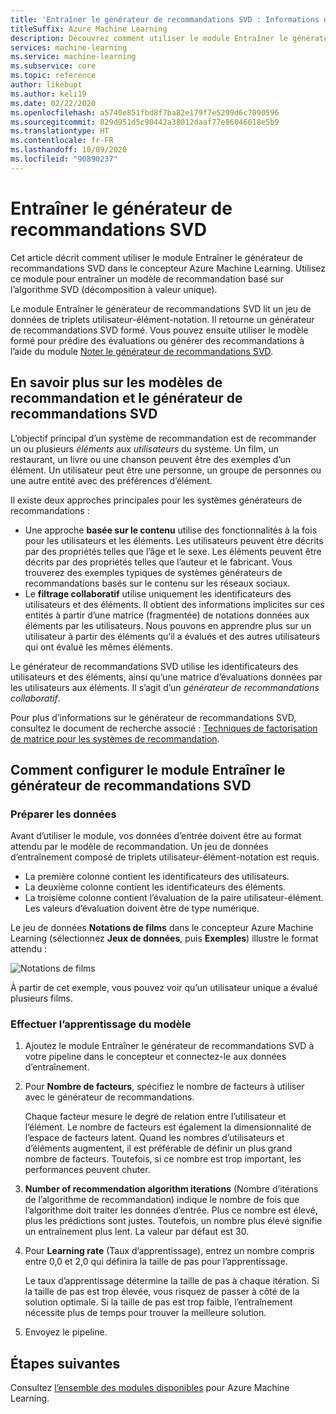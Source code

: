 ```yaml
---
title: 'Entraîner le générateur de recommandations SVD : Informations de référence sur les modules'
titleSuffix: Azure Machine Learning
description: Découvrez comment utiliser le module Entraîner le générateur de recommandations SVD dans Azure Machine Learning pour former un conseiller bayésien à l’aide de l’algorithme SVD.
services: machine-learning
ms.service: machine-learning
ms.subservice: core
ms.topic: reference
author: likebupt
ms.author: keli19
ms.date: 02/22/2020
ms.openlocfilehash: a5740e851fbd8f7ba82e179f7e5299d6c7090596
ms.sourcegitcommit: 829d951d5c90442a38012daaf77e86046018e5b9
ms.translationtype: HT
ms.contentlocale: fr-FR
ms.lasthandoff: 10/09/2020
ms.locfileid: "90890237"
---
```

# <a name="train-svd-recommender"></a>Entraîner le générateur de recommandations SVD

Cet article décrit comment utiliser le module Entraîner le générateur de recommandations SVD dans le concepteur Azure Machine Learning. Utilisez ce module pour entraîner un modèle de recommandation basé sur l’algorithme SVD (décomposition à valeur unique).  

Le module Entraîner le générateur de recommandations SVD lit un jeu de données de triplets utilisateur-élément-notation. Il retourne un générateur de recommandations SVD formé. Vous pouvez ensuite utiliser le modèle formé pour prédire des évaluations ou générer des recommandations à l’aide du module [Noter le générateur de recommandations SVD](score-svd-recommender.md).  


  
## <a name="more-about-recommendation-models-and-the-svd-recommender"></a>En savoir plus sur les modèles de recommandation et le générateur de recommandations SVD  

L’objectif principal d’un système de recommandation est de recommander un ou plusieurs *éléments* aux *utilisateurs* du système. Un film, un restaurant, un livre ou une chanson peuvent être des exemples d’un élément. Un utilisateur peut être une personne, un groupe de personnes ou une autre entité avec des préférences d’élément.  

Il existe deux approches principales pour les systèmes générateurs de recommandations : 

+ Une approche **basée sur le contenu** utilise des fonctionnalités à la fois pour les utilisateurs et les éléments. Les utilisateurs peuvent être décrits par des propriétés telles que l’âge et le sexe. Les éléments peuvent être décrits par des propriétés telles que l’auteur et le fabricant. Vous trouverez des exemples typiques de systèmes générateurs de recommandations basés sur le contenu sur les réseaux sociaux. 
+ Le **filtrage collaboratif** utilise uniquement les identificateurs des utilisateurs et des éléments. Il obtient des informations implicites sur ces entités à partir d’une matrice (fragmentée) de notations données aux éléments par les utilisateurs. Nous pouvons en apprendre plus sur un utilisateur à partir des éléments qu’il a évalués et des autres utilisateurs qui ont évalué les mêmes éléments.  

Le générateur de recommandations SVD utilise les identificateurs des utilisateurs et des éléments, ainsi qu’une matrice d’évaluations données par les utilisateurs aux éléments. Il s’agit d’un *générateur de recommandations collaboratif*. 

Pour plus d’informations sur le générateur de recommandations SVD, consultez le document de recherche associé : [Techniques de factorisation de matrice pour les systèmes de recommandation](https://datajobs.com/data-science-repo/Recommender-Systems-[Netflix].pdf).


## <a name="how-to-configure-train-svd-recommender"></a>Comment configurer le module Entraîner le générateur de recommandations SVD  

### <a name="prepare-data"></a>Préparer les données

Avant d’utiliser le module, vos données d’entrée doivent être au format attendu par le modèle de recommandation. Un jeu de données d’entraînement composé de triplets utilisateur-élément-notation est requis.

+ La première colonne contient les identificateurs des utilisateurs.
+ La deuxième colonne contient les identificateurs des éléments.
+ La troisième colonne contient l’évaluation de la paire utilisateur-élément. Les valeurs d’évaluation doivent être de type numérique.  

Le jeu de données **Notations de films** dans le concepteur Azure Machine Learning (sélectionnez **Jeux de données**, puis **Exemples**) illustre le format attendu :

![Notations de films](media/module/movie-ratings-dataset.png)

À partir de cet exemple, vous pouvez voir qu’un utilisateur unique a évalué plusieurs films. 

### <a name="train-the-model"></a>Effectuer l’apprentissage du modèle

1.  Ajoutez le module Entraîner le générateur de recommandations SVD à votre pipeline dans le concepteur et connectez-le aux données d’entraînement.  
   
2.  Pour **Nombre de facteurs**, spécifiez le nombre de facteurs à utiliser avec le générateur de recommandations.  
    
    Chaque facteur mesure le degré de relation entre l’utilisateur et l’élément. Le nombre de facteurs est également la dimensionnalité de l’espace de facteurs latent. Quand les nombres d’utilisateurs et d’éléments augmentent, il est préférable de définir un plus grand nombre de facteurs. Toutefois, si ce nombre est trop important, les performances peuvent chuter.
    
3.  **Number of recommendation algorithm iterations** (Nombre d’itérations de l’algorithme de recommandation) indique le nombre de fois que l’algorithme doit traiter les données d’entrée. Plus ce nombre est élevé, plus les prédictions sont justes. Toutefois, un nombre plus élevé signifie un entraînement plus lent. La valeur par défaut est 30.

4.  Pour **Learning rate** (Taux d’apprentissage), entrez un nombre compris entre 0,0 et 2,0 qui définira la taille de pas pour l’apprentissage.

    Le taux d’apprentissage détermine la taille de pas à chaque itération. Si la taille de pas est trop élevée, vous risquez de passer à côté de la solution optimale. Si la taille de pas est trop faible, l’entraînement nécessite plus de temps pour trouver la meilleure solution. 
  
5.  Envoyez le pipeline.  


## <a name="next-steps"></a>Étapes suivantes

Consultez [l’ensemble des modules disponibles](module-reference.md) pour Azure Machine Learning. 
